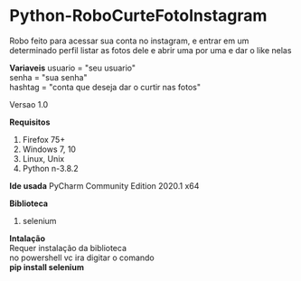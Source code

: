 # Python-RoboCurteFotoInstagram
Robo feito para acessar sua conta no instagram, e entrar em um determinado perfil
listar as fotos dele e abrir uma por uma e dar o like nelas

<b>Variaveis</b>
usuario = "seu usuario"<br>
senha = "sua senha"<br>
hashtag = "conta que deseja dar o curtir nas fotos"<br>


Versao 1.0

<b>Requisitos</b>
<ol>
 <li>Firefox 75+</li>
 <li>Windows 7, 10</li>
 <li>Linux, Unix</li>
 <li>Python n-3.8.2</li>
</ol>

<b>Ide usada</b>
PyCharm Community Edition 2020.1 x64

<b>Biblioteca</b>
<ol>
 <li>selenium</li>
</ol>


<b>Intalação</b><br>
Requer instalação da biblioteca<br>
no powershell vc ira digitar o comando <br>
<b>pip install selenium<b>
